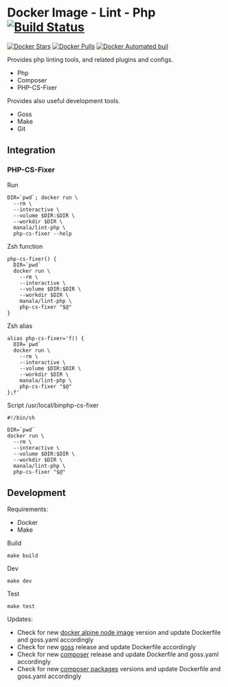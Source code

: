 # Docker Image - Lint - Php [![Build Status](https://travis-ci.org/manala/docker-image-lint-php.svg?branch=master)](https://travis-ci.org/manala/docker-image-lint-php)

[![Docker Stars](https://img.shields.io/docker/stars/manala/lint-php.svg)]()
[![Docker Pulls](https://img.shields.io/docker/pulls/manala/lint-php.svg)]()
[![Docker Automated buil](https://img.shields.io/docker/automated/manala/lint-php.svg)]()

Provides php linting tools, and related plugins and configs.

- Php
- Composer
- PHP-CS-Fixer

Provides also useful development tools.

- Goss
- Make
- Git

## Integration

### PHP-CS-Fixer

Run
```
DIR=`pwd`; docker run \
  --rm \
  --interactive \
  --volume $DIR:$DIR \
  --workdir $DIR \
  manala/lint-php \
  php-cs-fixer --help
```

Zsh function
```
php-cs-fixer() {
  DIR=`pwd`
  docker run \
    --rm \
    --interactive \
    --volume $DIR:$DIR \
    --workdir $DIR \
    manala/lint-php \
    php-cs-fixer "$@"
}
```

Zsh alias
```
alias php-cs-fixer='f() {
  DIR=`pwd`
  docker run \
    --rm \
    --interactive \
    --volume $DIR:$DIR \
    --workdir $DIR \
    manala/lint-php \
    php-cs-fixer "$@"
};f'
```

Script /usr/local/binphp-cs-fixer
```
#!/bin/sh

DIR=`pwd`
docker run \
  --rm \
  --interactive \
  --volume $DIR:$DIR \
  --workdir $DIR \
  manala/lint-php \
  php-cs-fixer "$@"

```

## Development

Requirements:
- Docker
- Make

Build
```
make build
```

Dev
```
make dev
```

Test
```
make test
```

Updates:
- Check for new [docker alpine node image](https://hub.docker.com/_/node) version and update Dockerfile and goss.yaml accordingly
- Check for new [goss](https://github.com/aelsabbahy/goss/releases) release and update Dockerfile accordingly
- Check for new [composer](https://github.com/composer/composer/releases) release and update Dockerfile and goss.yaml accordingly
- Check for new [composer packages](https://packagist.org/) versions and update Dockerfile and goss.yaml accordingly
